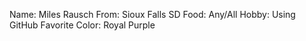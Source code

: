 Name: Miles Rausch
From: Sioux Falls SD
Food: Any/All
Hobby: Using GitHub
Favorite Color: Royal Purple
